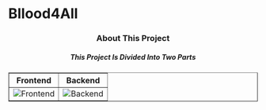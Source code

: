 # Bllood4All
<h3 align="center">About This Project</h3>
<h5 align="center">This Project Is Divided Into Two Parts</h5>

<center>
    <table border="1" align="center">
        <thead>
            <tr>
                <th>Frontend</th>
                <th>Backend</th>
            </tr>
        </thead>
        <tbody>
            <tr>
                <td><img src="https://via.placeholder.com/100x100?text=Frontend" alt="Frontend"></td>
                <td><img src="https://via.placeholder.com/100x100?text=Backend" alt="Backend"></td>
            </tr>
            <!-- Add more rows here if needed -->
        </tbody>
    </table>
</center>
